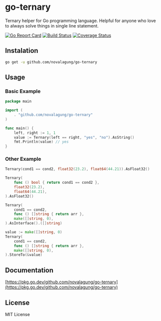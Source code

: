 # go-ternary

Ternary helper for Go programming language. Helpful for anyone who love to always solve things in single line statement.

[![Go Report Card](https://goreportcard.com/badge/github.com/novalagung/go-ternary?no-cache=1)](https://goreportcard.com/report/github.com/novalagung/go-ternary)
[![Build Status](https://travis-ci.org/novalagung/go-ternary.svg?branch=master)](https://travis-ci.org/novalagung/go-ternary)
[![Coverage Status](https://coveralls.io/repos/github/novalagung/go-ternary/badge.svg?branch=master)](https://coveralls.io/github/novalagung/go-ternary?branch=master)

## Instalation

```bash
go get -u github.com/novalagung/go-ternary
```

## Usage

### Basic Example

```go
package main

import (
    . "github.com/novalagung/go-ternary"
)

func main() {
    left, right := 1, 1
    value := Ternary(left == right, "yes", "no").AsString()
    fmt.Println(value) // yes
}
```

### Other Example

```go
Ternary(cond1 == cond2, float32(23.2), float64(44.21)).AsFloat32()

Ternary(
    func () bool { return cond1 == cond2 },
    float32(23.2),
    float64(44.21),
).AsFloat32()

Ternary(
    cond1 == cond2,
    func () []string { return arr },
    make([]string, 0),
).AsInterface().([]string)

value := make([]string, 0)
Ternary(
    cond1 == cond2,
    func () []string { return arr },
    make([]string, 0),
).StoreTo(&value)
```

## Documentation

[https://pkg.go.dev/github.com/novalagung/go-ternary](https://pkg.go.dev/github.com/novalagung/go-ternary)

## License

MIT License
